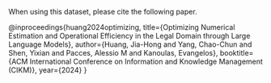 When using this dataset, please cite the following paper.

@inproceedings{huang2024optimizing,
  title={Optimizing Numerical Estimation and Operational Efficiency in the Legal Domain through Large Language Models},
  author={Huang, Jia-Hong and Yang, Chao-Chun and Shen, Yixian and Pacces, Alessio M and Kanoulas, Evangelos},
  booktitle={ACM International Conference on Information and Knowledge Management (CIKM)},
  year={2024}
}
